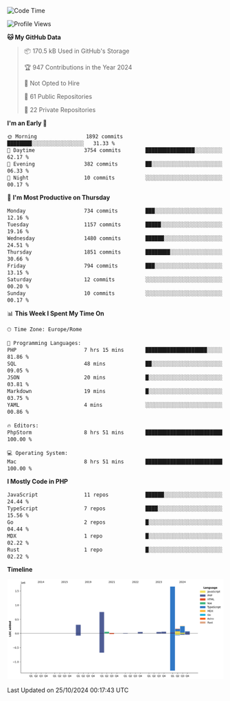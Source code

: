 <!--START_SECTION:waka-->
![Code Time](http://img.shields.io/badge/Code%20Time-5%2C407%20hrs%2013%20mins-blue)

![Profile Views](http://img.shields.io/badge/Profile%20Views-0-blue)

**🐱 My GitHub Data** 

> 📦 170.5 kB Used in GitHub's Storage 
 > 
> 🏆 947 Contributions in the Year 2024
 > 
> 🚫 Not Opted to Hire
 > 
> 📜 61 Public Repositories 
 > 
> 🔑 22 Private Repositories 
 > 
**I'm an Early 🐤** 

```text
🌞 Morning                1892 commits        ████████░░░░░░░░░░░░░░░░░   31.33 % 
🌆 Daytime                3754 commits        ████████████████░░░░░░░░░   62.17 % 
🌃 Evening                382 commits         ██░░░░░░░░░░░░░░░░░░░░░░░   06.33 % 
🌙 Night                  10 commits          ░░░░░░░░░░░░░░░░░░░░░░░░░   00.17 % 
```
📅 **I'm Most Productive on Thursday** 

```text
Monday                   734 commits         ███░░░░░░░░░░░░░░░░░░░░░░   12.16 % 
Tuesday                  1157 commits        █████░░░░░░░░░░░░░░░░░░░░   19.16 % 
Wednesday                1480 commits        ██████░░░░░░░░░░░░░░░░░░░   24.51 % 
Thursday                 1851 commits        ████████░░░░░░░░░░░░░░░░░   30.66 % 
Friday                   794 commits         ███░░░░░░░░░░░░░░░░░░░░░░   13.15 % 
Saturday                 12 commits          ░░░░░░░░░░░░░░░░░░░░░░░░░   00.20 % 
Sunday                   10 commits          ░░░░░░░░░░░░░░░░░░░░░░░░░   00.17 % 
```


📊 **This Week I Spent My Time On** 

```text
🕑︎ Time Zone: Europe/Rome

💬 Programming Languages: 
PHP                      7 hrs 15 mins       ████████████████████░░░░░   81.86 % 
SQL                      48 mins             ██░░░░░░░░░░░░░░░░░░░░░░░   09.05 % 
JSON                     20 mins             █░░░░░░░░░░░░░░░░░░░░░░░░   03.81 % 
Markdown                 19 mins             █░░░░░░░░░░░░░░░░░░░░░░░░   03.75 % 
YAML                     4 mins              ░░░░░░░░░░░░░░░░░░░░░░░░░   00.86 % 

🔥 Editors: 
PhpStorm                 8 hrs 51 mins       █████████████████████████   100.00 % 

💻 Operating System: 
Mac                      8 hrs 51 mins       █████████████████████████   100.00 % 
```

**I Mostly Code in PHP** 

```text
JavaScript               11 repos            ██████░░░░░░░░░░░░░░░░░░░   24.44 % 
TypeScript               7 repos             ████░░░░░░░░░░░░░░░░░░░░░   15.56 % 
Go                       2 repos             █░░░░░░░░░░░░░░░░░░░░░░░░   04.44 % 
MDX                      1 repo              █░░░░░░░░░░░░░░░░░░░░░░░░   02.22 % 
Rust                     1 repo              █░░░░░░░░░░░░░░░░░░░░░░░░   02.22 % 
```



**Timeline**

![Lines of Code chart](https://raw.githubusercontent.com/frnwtr/frnwtr/main/assets/bar_graph.png)


 Last Updated on 25/10/2024 00:17:43 UTC
<!--END_SECTION:waka-->